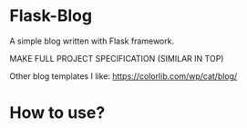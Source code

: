 # Flask-Blog
A simple blog written with Flask framework.

MAKE FULL PROJECT SPECIFICATION (SIMILAR IN TOP)

Other blog templates I like:
https://colorlib.com/wp/cat/blog/


<h1>How to use?</h1>
